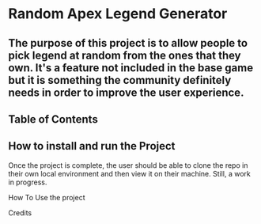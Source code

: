 # Random Apex Legend Generator

## The purpose of this project is to allow people to pick legend at random from the ones that they own. It's a feature not included in the base game but it is something the community definitely needs in order to improve the user experience.

## Table of Contents

## How to install and run the Project
Once the project is complete, the user should be able to clone the repo in their own local environment and then view it on their machine. Still, a work in progress.

How To Use the project

Credits